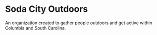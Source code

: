 # Soda City Outdoors

An organization created to gather people outdoors and get active within Columbia and South Carolina.
